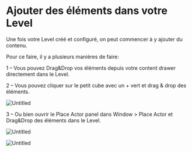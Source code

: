 # Ajouter des éléments dans votre Level

Une fois votre Level créé et configuré, on peut commencer à y ajouter du contenu.

Pour ce faire, il y a plusieurs manières de faire:

1 – Vous pouvez Drag&Drop vos éléments depuis votre content drawer directement dans le Level.

2 – Vous pouvez cliquer sur le petit cube avec un + vert et drag & drop des éléments.

![Untitled](Premier%20Pas%20c35c9092e8654bf3b517b41e177a3b57/Untitled%2022.png)

3 – Ou bien ouvrir le Place Actor panel dans Window > Place Actor et Drag&Drop des éléments dans le Level.

![Untitled](Premier%20Pas%20c35c9092e8654bf3b517b41e177a3b57/Untitled%2023.png)

![Untitled](Premier%20Pas%20c35c9092e8654bf3b517b41e177a3b57/Untitled%2024.png)
